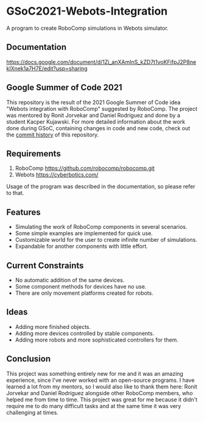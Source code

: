 GSoC2021-Webots-Integration
===========================

A program to create RoboComp simulations in Webots simulator.

Documentation
-------------

https://docs.google.com/document/d/1Zj_anXAmInS_kZD7t1yoKFifpJ2P8nekIXnek1a7H7E/edit?usp=sharing

Google Summer of Code 2021
--------------------------

This repository is the result of the 2021 Google Summer of Code idea "Webots integration with RoboComp" suggested by RoboComp. The project was mentored by Ronit Jorvekar and Daniel Rodríguez and done by a student Kacper Kujawski. For more detailed information about the work done during GSoC, containing changes in code and new code, check out the [commit history](https://github.com/Estox/GSoC2021-Webots-Integration/commits/main) of this repository.

Requirements
------------

1. RoboComp https://github.com/robocomp/robocomp.git
2. Webots https://cyberbotics.com/

Usage of the program was described in the documentation, so please refer to that.

Features
--------

* Simulating the work of RoboComp components in several scenarios.
* Some simple examples are implemented for quick use.
* Customizable world for the user to create infinite number of simulations.
* Expandable for another components with little effort.

Current Constraints
-------------------

* No automatic addition of the same devices.
* Some component methods for devices have no use.
* There are only movement platforms created for robots.

Ideas
-----

* Adding more finished objects.
* Adding more devices controlled by stable components.
* Adding more robots and more sophisticated controllers for them.

Conclusion
----------

This project was something entirely new for me and it was an amazing experience, since I've never worked with an open-source programs. I have learned a lot from my mentors, so I would also like to thank them here: Ronit Jorvekar and Daniel Rodríguez alongside other RoboComp members, who helped me from time to time. This project was great for me because it didn't require me to do many difficult tasks and at the same time it was very challenging at times.
